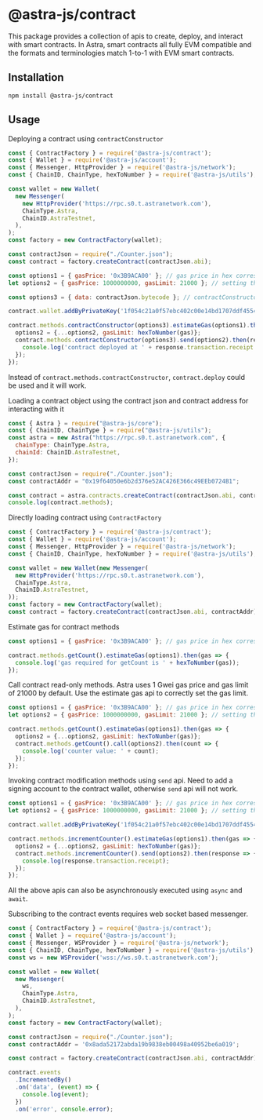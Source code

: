 # @astra-js/contract

This package provides a collection of apis to create, deploy, and interact with smart contracts. In Astra, smart contracts all fully EVM compatible and the formats and terminologies match 1-to-1 with EVM smart contracts.

## Installation

```
npm install @astra-js/contract
```

## Usage

Deploying a contract using `contractConstructor`
```javascript
const { ContractFactory } = require('@astra-js/contract');
const { Wallet } = require('@astra-js/account');
const { Messenger, HttpProvider } = require('@astra-js/network');
const { ChainID, ChainType, hexToNumber } = require('@astra-js/utils');

const wallet = new Wallet(
  new Messenger(
    new HttpProvider('https://rpc.s0.t.astranetwork.com'),
    ChainType.Astra,
    ChainID.AstraTestnet,
  ),
);
const factory = new ContractFactory(wallet);

const contractJson = require("./Counter.json");
const contract = factory.createContract(contractJson.abi);

const options1 = { gasPrice: '0x3B9ACA00' }; // gas price in hex corresponds to 1 Gwei or 1000000000
let options2 = { gasPrice: 1000000000, gasLimit: 21000 }; // setting the default gas limit, but changing later based on estimate gas

const options3 = { data: contractJson.bytecode }; // contractConstructor needs contract bytecode to deploy

contract.wallet.addByPrivateKey('1f054c21a0f57ebc402c00e14bd1707ddf45542d4ed9989933dbefc4ea96ca68');

contract.methods.contractConstructor(options3).estimateGas(options1).then(gas => {
  options2 = {...options2, gasLimit: hexToNumber(gas)};
  contract.methods.contractConstructor(options3).send(options2).then(response => {
    console.log('contract deployed at ' + response.transaction.receipt.contractAddress);
  });
});
```
Instead of `contract.methods.contractConstructor`, `contract.deploy` could be used and it will work.

Loading a contract object using the contract json and contract address for interacting with it
```javascript
const { Astra } = require("@astra-js/core");
const { ChainID, ChainType } = require("@astra-js/utils");
const astra = new Astra("https://rpc.s0.t.astranetwork.com", {
  chainType: ChainType.Astra,
  chainId: ChainID.AstraTestnet,
});

const contractJson = require("./Counter.json");
const contractAddr = "0x19f64050e6b2d376e52AC426E366c49EEb0724B1";

const contract = astra.contracts.createContract(contractJson.abi, contractAddr);
console.log(contract.methods);
```

Directly loading contract using `ContractFactory`
```javascript
const { ContractFactory } = require('@astra-js/contract');
const { Wallet } = require('@astra-js/account');
const { Messenger, HttpProvider } = require('@astra-js/network');
const { ChainID, ChainType, hexToNumber } = require('@astra-js/utils');

const wallet = new Wallet(new Messenger(
  new HttpProvider('https://rpc.s0.t.astranetwork.com'),
  ChainType.Astra,
  ChainID.AstraTestnet,
));
const factory = new ContractFactory(wallet);
const contract = factory.createContract(contractJson.abi, contractAddr);
```

Estimate gas for contract methods
```javascript
const options1 = { gasPrice: '0x3B9ACA00' }; // gas price in hex corresponds to 1 Gwei or 1000000000

contract.methods.getCount().estimateGas(options1).then(gas => {
  console.log('gas required for getCount is ' + hexToNumber(gas));
});
```

Call contract read-only methods. Astra uses 1 Gwei gas price and gas limit of 21000 by default. Use the estimate gas api to correctly set the gas limit.
```javascript
const options1 = { gasPrice: '0x3B9ACA00' }; // gas price in hex corresponds to 1 Gwei or 1000000000
let options2 = { gasPrice: 1000000000, gasLimit: 21000 }; // setting the default gas limit, but changing later based on estimate gas

contract.methods.getCount().estimateGas(options1).then(gas => {
  options2 = {...options2, gasLimit: hexToNumber(gas)};
  contract.methods.getCount().call(options2).then(count => {
    console.log('counter value: ' + count);
  });
});
```

Invoking contract modification methods using `send` api. Need to add a signing account to the contract wallet, otherwise `send` api will not work.
```javascript
const options1 = { gasPrice: '0x3B9ACA00' }; // gas price in hex corresponds to 1 Gwei or 1000000000
let options2 = { gasPrice: 1000000000, gasLimit: 21000 }; // setting the default gas limit, but changing later based on estimate gas

contract.wallet.addByPrivateKey('1f054c21a0f57ebc402c00e14bd1707ddf45542d4ed9989933dbefc4ea96ca68');

contract.methods.incrementCounter().estimateGas(options1).then(gas => {
  options2 = {...options2, gasLimit: hexToNumber(gas)};
  contract.methods.incrementCounter().send(options2).then(response => {
    console.log(response.transaction.receipt);
  });
});
```

All the above apis can also be asynchronously executed using `async` and `await`.

Subscribing to the contract events requires web socket based messenger.
```javascript
const { ContractFactory } = require('@astra-js/contract');
const { Wallet } = require('@astra-js/account');
const { Messenger, WSProvider } = require('@astra-js/network');
const { ChainID, ChainType, hexToNumber } = require('@astra-js/utils');
const ws = new WSProvider('wss://ws.s0.t.astranetwork.com');

const wallet = new Wallet(
  new Messenger(
    ws,
    ChainType.Astra,
    ChainID.AstraTestnet,
  ),
);
const factory = new ContractFactory(wallet);

const contractJson = require("./Counter.json");
const contractAddr = '0x8ada52172abda19b9838eb00498a40952be6a019';

const contract = factory.createContract(contractJson.abi, contractAddr);

contract.events
  .IncrementedBy()
  .on('data', (event) => {
    console.log(event);
  })
  .on('error', console.error);
```